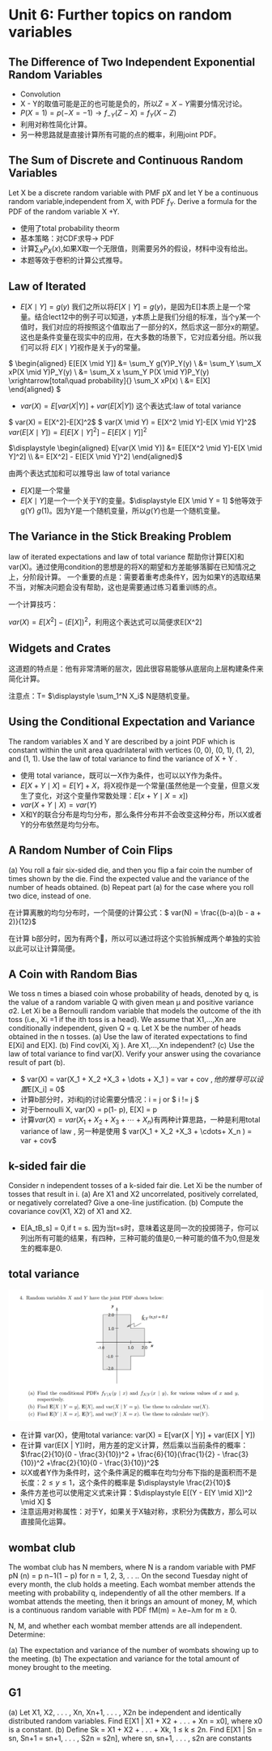 # Unit 6: Further topics on random variables

## The Difference of Two Independent Exponential Random Variables

* Convolution
* X - Y的取值可能是正的也可能是负的，所以$\displaystyle Z = X - Y$需要分情况讨论。
* $\displaystyle P(X = 1) = p(-X = -1) \to f_{-Y}(Z - X) = f_Y(X - Z)$
* 利用对称性简化计算。
* 另一种思路就是直接计算所有可能的点的概率，利用joint PDF。

## The Sum of Discrete and Continuous Random Variables

Let X be a discrete random variable with PMF pX and let Y be a continuous random variable,independent from X, with PDF $f_Y$. Derive a formula for the PDF of the random variable X +Y. 

* 使用了total probability theorm
* 基本策略：对CDF求导$\displaystyle \to$ PDF
* 计算$\displaystyle \sum_X P_X(x)$,如果X取一个无限值，则需要另外的假设，材料中没有给出。
* 本题等效于卷积的计算公式推导。

## Law of Iterated

* $E[X \mid Y] = g(y)$
我们之所以将$E[X \mid Y] = g(y)$，是因为E[]本质上是一个常量。结合lect12中的例子可以知道，y本质上是我们分组的标准，当个y某一个值时，我们对应的将按照这个值取出了一部分的X，然后求这一部分x的期望。这也是条件变量在现实中的应用，在大多数的场景下，它对应着分组。所以我们可以将 $E[X \mid Y]$视作是关于y的常量。

$
\begin{aligned}
E[E[X \mid Y]] 
&= \sum_Y g(Y)P_Y(y) \\ 
&= \sum_Y  \sum_X xP(X \mid Y)P_Y(y) \\
&= \sum_X x \sum_Y P(X \mid Y)P_Y(y) \xrightarrow[total\quad probability]{} \sum_X xP(x) \\
&= E[X]  
\end{aligned}
$  

* $var(X) = E [var(X|Y)] + var (E[X|Y])$
这个表达式:law of total variance

$ var(X) = E[X^2]-E[X]^2$
$ var(X \mid Y) = E[X^2 \mid Y]-E[X \mid Y]^2$
$var(E[X \mid Y]) = E[E[X \mid Y]^2]-E[E[X \mid Y]]^2$

$\displaystyle \begin{aligned}
  E[var(X \mid Y)] 
  &= E[E[X^2 \mid Y]-E[X \mid Y]^2]  \\
  &= E[X^2] - E[E[X \mid Y]^2]
\end{aligned}$

由两个表达式加和可以推导出 law of total variance

* $E[X]$是一个常量
* $E[X \mid Y]$是一个一个关于Y的变量。$\displaystyle E[X \mid Y = 1] $他等效于g(Y) $\displaystyle g(1)$。因为Y是一个随机变量，所以$\displaystyle g(Y)$也是一个随机变量。

## The Variance in the Stick Breaking Problem

law of iterated expectations and law of total variance 帮助你计算E[X]和var(X)。通过使用condition的思想是的将X的期望和方差能够落脚在已知情况之上，分阶段计算。
一个重要的点是：需要着重考虑条件Y，因为如果Y的选取结果不当，对解决问题会没有帮助，这也是需要通过练习着重训练的点。

一个计算技巧：

$var(X) = E[X^2] - (E[X])^2$，利用这个表达式可以简便求E[X^2]

## Widgets and Crates

这道题的特点是：他有非常清晰的层次，因此很容易能够从底层向上层构建条件来简化计算。

注意点：T= $\displaystyle \sum_1^N X_i$ N是随机变量。

## Using the Conditional Expectation and Variance

The random variables X and Y are described by a joint PDF which is constant within the unit area quadrilateral with vertices (0, 0), (0, 1), (1, 2), and (1, 1). Use the law of total variance to find the variance of X + Y .

* 使用 total variance，既可以一X作为条件，也可以以Y作为条件。
* $E[X + Y \mid X] = E[Y] + X$，将X视作是一个常量(虽然他是一个变量，但意义发生了变化，对这个变量作常数处理：$E[x + Y \mid X = x]$)
* $\displaystyle var(X + Y \mid X) = var(Y)$
* X和Y的联合分布是均匀分布，那么条件分布并不会改变这种分布，所以X或者Y的分布依然是均匀分布。

## A Random Number of Coin Flips

(a) You roll a fair six-sided die, and then you flip a fair coin the number of times shown by the
die. Find the expected value and the variance of the number of heads obtained.
(b) Repeat part (a) for the case where you roll two dice, instead of one.

在计算离散的均匀分布时，一个简便的计算公式：$ var(N) = \frac{(b-a)(b - a + 2)}{12}$

在计算 b部分时，因为有两个🎲，所以可以通过将这个实验拆解成两个单独的实验以此可以让计算简便。


## A Coin with Random Bias

We toss n times a biased coin whose probability of heads, denoted by
q, is the value of a random variable Q with given mean µ and positive variance σ2. Let Xi be a Bernoulli random variable that models the outcome of the ith toss (i.e., Xi =1 if the ith toss is a head). We assume that X1,...,Xn are conditionally independent, given Q = q. Let X be the number of heads obtained in the n tosses.
(a) Use the law of iterated expectations to find E[Xi] and E[X].
(b) Find cov(Xi, Xj ). Are X1,...,Xn independent?
(c) Use the law of total variance to find var(X). Verify your answer using the covariance result of part (b). 

* $ var(X) = var(X_1 + X_2 +X_3 + \dots + X_1 ) = var + cov $,他的推导可以设置$E[X_i] = 0$ 
* 计算b部分时，对i和j的讨论需要分情况：i = j or $ i != j $
* 对于bernoulli X, var(X) = p(1- p), E[X] = p
* 计算$var(X) = var(X_1 + X_2 +X_3 + \cdots+ X_n )$有两种计算思路，一种是利用total variance of law , 另一种是使用 $ var(X_1 + X_2 +X_3 + \cdots+ X_n ) = var + cov$

## k-sided fair die

Consider n independent tosses of a k-sided fair die. Let Xi be the number of tosses that result in i.
(a) Are X1 and X2 uncorrelated, positively correlated, or negatively correlated? Give a one-line
justification.
(b) Compute the covariance cov(X1, X2) of X1 and X2.

* E[A_tB_s] = 0,if t = s.
因为当t=s时，意味着这是同一次的投掷筛子，你可以列出所有可能的结果，有四种，三种可能的值是0,一种可能的值不为0,但是发生的概率是0.

## total variance 

![](ref/sp6/20231109155601.png)

* 在计算 var(X)，使用total variance: var(X) = E[var(X | Y)] + var(E[X | Y])
* 在计算 var(E[X | Y])时，用方差的定义计算，然后乘以当前条件的概率：$\frac{2}{10}(0 - \frac{3}{10})^2 + \frac{6}{10}(\frac{1}{2} - \frac{3}{10})^2 +\frac{2}{10}(0 - \frac{3}{10})^2$
* 以X或者Y作为条件时，这个条件满足的概率在均匀分布下指的是面积而不是长度：$\displaystyle 2 \leq y \leq 1$，这个条件的概率是 $\displaystyle \frac{2}{10}$
* 条件方差也可以使用定义式来计算：$\displaystyle E[(Y - E[Y \mid X])^2 \mid X] $
* 注意运用对称属性：对于Y，如果关于X轴对称，求积分为偶数方，那么可以直接简化运算。

## wombat club  

The wombat club has N members, where N is a random variable with PMF
pN (n) = p n−1(1 − p) for n = 1, 2, 3, . . ..
On the second Tuesday night of every month, the club holds a meeting. Each wombat member
attends the meeting with probability q, independently of all the other members. If a wombat
attends the meeting, then it brings an amount of money, M, which is a continuous random
variable with PDF
fM(m) = λe−λm for m ≥ 0.

N, M, and whether each wombat member attends are all independent. Determine:

(a) The expectation and variance of the number of wombats showing up to the meeting.
(b) The expectation and variance for the total amount of money brought to the meeting.


## G1

(a) Let X1, X2, . . . , Xn, Xn+1, . . . , X2n be independent and identically distributed random variables.
Find
E[X1 | X1 + X2 + . . . + Xn = x0],
where x0 is a constant.
(b) Define
Sk = X1 + X2 + . . . + Xk, 1 ≤ k ≤ 2n.
Find
E[X1 | Sn = sn, Sn+1 = sn+1, . . . , S2n = s2n],
where sn, sn+1, . . . , s2n are constants